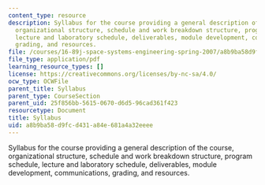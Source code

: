 ```yaml
---
content_type: resource
description: Syllabus for the course providing a general description of the course,
  organizational structure, schedule and work breakdown structure, program schedule,
  lecture and laboratory schedule, deliverables, module development, communications,
  grading, and resources.
file: /courses/16-89j-space-systems-engineering-spring-2007/a8b9ba58d9fcd431a84e681a4a32eeee_syllabus.pdf
file_type: application/pdf
learning_resource_types: []
license: https://creativecommons.org/licenses/by-nc-sa/4.0/
ocw_type: OCWFile
parent_title: Syllabus
parent_type: CourseSection
parent_uid: 25f856bb-5615-0670-d6d5-96cad361f423
resourcetype: Document
title: Syllabus
uid: a8b9ba58-d9fc-d431-a84e-681a4a32eeee
---
```

Syllabus for the course providing a general description of the course, organizational structure, schedule and work breakdown structure, program schedule, lecture and laboratory schedule, deliverables, module development, communications, grading, and resources.